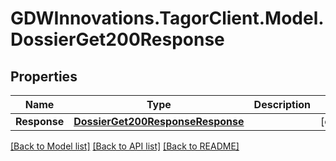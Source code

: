 # GDWInnovations.TagorClient.Model.DossierGet200Response

## Properties

Name | Type | Description | Notes
------------ | ------------- | ------------- | -------------
**Response** | [**DossierGet200ResponseResponse**](DossierGet200ResponseResponse.md) |  | [optional] 

[[Back to Model list]](../README.md#documentation-for-models) [[Back to API list]](../README.md#documentation-for-api-endpoints) [[Back to README]](../README.md)

